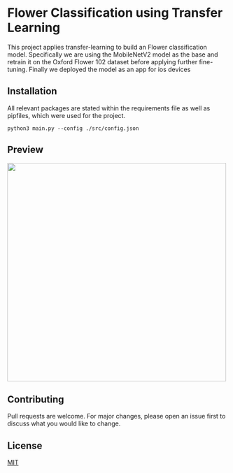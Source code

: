 # Flower Classification using Transfer Learning

This project applies transfer-learning to build an Flower classification model.
Specifically we are using the MobileNetV2 model as the base and retrain it on the
Oxford Flower 102 dataset before applying further fine-tuning. Finally we
deployed the model as an app for ios devices

## Installation

All relevant packages are stated within the requirements file as well as pipfiles,
which were used for the project.

```Usage in bash
python3 main.py --config ./src/config.json
```

## Preview

<img src="https://github.com/paulmora-statworx/flower_detection/blob/main/reports/gif/testing_gif.gif" width="500"/>

## Contributing
Pull requests are welcome. For major changes, please open an issue first to
discuss what you would like to change.

## License
[MIT](https://choosealicense.com/licenses/mit/)